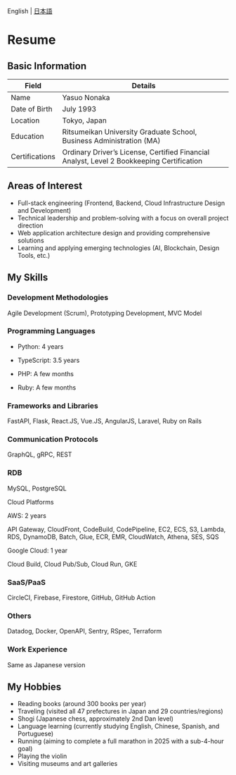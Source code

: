 English | [日本語](README.md)

# Resume

## Basic Information

| Field   | Details                                                    |
| -------- | ------------------------------------------------------- |
| Name     | Yasuo Nonaka                                     |
| Date of Birth | July 1993                                           |
| Location   | Tokyo, Japan                                                  |
| Education | Ritsumeikan University Graduate School, Business Administration (MA)              |
| Certifications     | Ordinary Driver’s License, Certified Financial Analyst, Level 2 Bookkeeping Certification |

## Areas of Interest

- Full-stack engineering (Frontend, Backend, Cloud Infrastructure Design and Development)
- Technical leadership and problem-solving with a focus on overall project direction
- Web application architecture design and providing comprehensive solutions
- Learning and applying emerging technologies (AI, Blockchain, Design Tools, etc.)

## My Skills

### Development Methodologies

Agile Development (Scrum), Prototyping Development, MVC Model

### Programming Languages

- Python: 4 years

- TypeScript: 3.5 years

- PHP: A few months

- Ruby: A few months

### Frameworks and Libraries

FastAPI, Flask, React.JS, Vue.JS, AngularJS, Laravel, Ruby on Rails

### Communication Protocols

GraphQL, gRPC, REST

### RDB

MySQL, PostgreSQL

Cloud Platforms

AWS: 2 years

API Gateway, CloudFront, CodeBuild, CodePipeline, EC2, ECS, S3, Lambda, RDS, DynamoDB, Batch, Glue, ECR, EMR, CloudWatch, Athena, SES, SQS

Google Cloud: 1 year

Cloud Build, Cloud Pub/Sub, Cloud Run, GKE

### SaaS/PaaS

CircleCI, Firebase, Firestore, GitHub, GitHub Action

### Others

Datadog, Docker, OpenAPI, Sentry, RSpec, Terraform

### Work Experience

Same as Japanese version

## My Hobbies

- Reading books (around 300 books per year)
- Traveling (visited all 47 prefectures in Japan and 29 countries/regions)
- Shogi (Japanese chess, approximately 2nd Dan level)
- Language learning (currently studying English, Chinese, Spanish, and Portuguese)
- Running (aiming to complete a full marathon in 2025 with a sub-4-hour goal)
- Playing the violin
- Visiting museums and art galleries